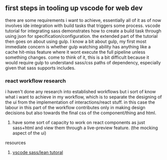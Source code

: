 ## first steps in tooling up vscode for web dev

there are some requirements i want to achieve, essentially all of it as of now involves ide integration with build tasks
that triggers some process. vscode tutorial for integrating sass demonstrates how to create a build task through using json for
specification/configuration. the extended part of the tutorial then goes on about using gulp. I know a bit about gulp, my first most
immediate concern is whether gulp watching ability has anything like a cache hit-miss feature where it wont execute the full pipeline
unless something changes. come to think of it, this is a bit difficult because it would require gulp to understand sass/css paths of
dependency, especially given that sass supports includes. 

### react workflow research

i haven't done any research into established workflows but i sort of know what i want to achieve in my workflow, which is to separate the designing of the ui from the implementation of interactions/react stuff. in this case the labour in this part of the workflow contributes only in making design decisions but also towards the final css of the component/thing and html. 

1. have some sort of capacity to work on react components as just sass+html and view them through a live-preview feature. (the mocking aspect of the ui)

resources
1. [vscode sass/lean tutoral](https://code.visualstudio.com/docs/languages/css)
